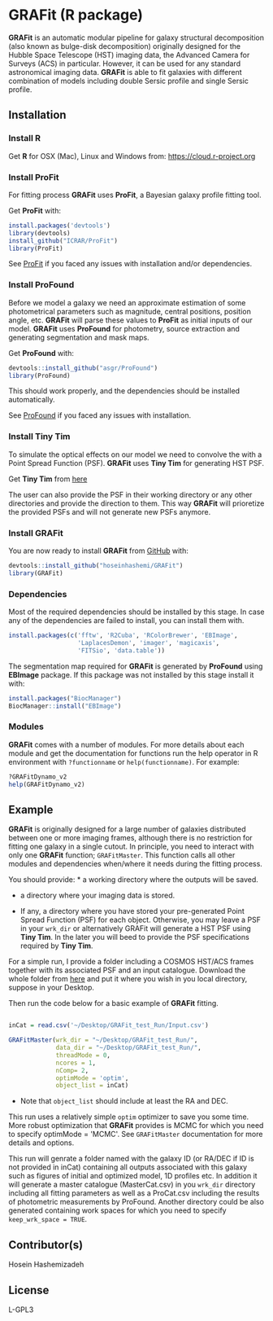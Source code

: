 
<!-- README.md is generated from README.Rmd. Please edit that file -->
GRAFit (R package)
==================

<!-- badges: start -->
<!-- badges: end -->
**GRAFit** is an automatic modular pipeline for galaxy structural decomposition (also known as bulge-disk decomposition) originally designed for the Hubble Space Telescope (HST) imaging data, the Advanced Camera for Surveys (ACS) in particular. However, it can be used for any standard astronomical imaging data. **GRAFit** is able to fit galaxies with different combination of models including double Sersic profile and single Sersic profile. <!-- At it's core GRAFit uses ProFit galaxy fitting package. -->

Installation
------------

### Install R

Get **R** for OSX (Mac), Linux and Windows from: <https://cloud.r-project.org>

### Install ProFit

For fitting process **GRAFit** uses **ProFit**, a Bayesian galaxy profile fitting tool.

Get **ProFit** with:

``` r
install.packages('devtools')
library(devtools)
install_github("ICRAR/ProFit")
library(ProFit)
```

See [ProFit](https://github.com/ICRAR/ProFit) if you faced any issues with installation and/or dependencies.

### Install ProFound

Before we model a galaxy we need an approximate estimation of some photometrical parameters such as magnitude, central positions, position angle, etc. **GRAFit** will parse these values to **ProFit** as initial inputs of our model. **GRAFit** uses **ProFound** for photometry, source extraction and generating segmentation and mask maps.

Get **ProFound** with:

``` r
devtools::install_github("asgr/ProFound")
library(ProFound)
```

This should work properly, and the dependencies should be installed automatically.

See [ProFound](https://github.com/asgr/ProFound) if you faced any issues with installation.

### Install Tiny Tim

To simulate the optical effects on our model we need to convolve the with a Point Spread Function (PSF). **GRAFit** uses **Tiny Tim** for generating HST PSF.

Get **Tiny Tim** from [here](https://www.stsci.edu/hst/instrumentation/focus-and-pointing/focus/tiny-tim-hst-psf-modeling)

The user can also provide the PSF in their working directory or any other directories and provide the direction to them. This way **GRAFit** will prioretize the provided PSFs and will not generate new PSFs anymore.

### Install GRAFit

<!-- You can install the released version of GRAFit from [CRAN](https://CRAN.R-project.org) with:-->
<!-- ``` r -->
<!-- install.packages("GRAFit") -->
<!-- ``` -->
You are now ready to install **GRAFit** from [GitHub](https://github.com/hoseinhashemi/GRAFit) with:

``` r
devtools::install_github("hoseinhashemi/GRAFit")
library(GRAFit)
```

### Dependencies

Most of the required dependencies should be installed by this stage. In case any of the dependencies are failed to install, you can install them with.

``` r
install.packages(c('fftw', 'R2Cuba', 'RColorBrewer', 'EBImage', 
                   'LaplacesDemon', 'imager', 'magicaxis', 
                   'FITSio', 'data.table'))
```

The segmentation map required for **GRAFit** is generated by **ProFound** using **EBImage** package. If this package was not installed by this stage install it with:

``` r
install.packages("BiocManager")
BiocManager::install("EBImage")
```

### Modules

**GRAFit** comes with a number of modules. For more details about each module and get the documentation for functions run the help operator in R environment with `?functionname` or `help(functionname)`. For example:

``` r
?GRAFitDynamo_v2
help(GRAFitDynamo_v2)
```

Example
-------

**GRAFit** is originally designed for a large number of galaxies distributed between one or more imaging frames, although there is no restriction for fitting one galaxy in a single cutout. In principle, you need to interact with only one **GRAFit** function; `GRAFitMaster`. This function calls all other modules and dependencies when/where it needs during the fitting process.

You should provide: \* a working directory where the outputs will be saved.

-   a directory where your imaging data is stored.

-   If any, a directory where you have stored your pre-generated Point Spread Function (PSF) for each object. Otherwise, you may leave a PSF in your `wrk_dir` or alternatively GRAFit will generate a HST PSF using **Tiny Tim**. In the later you will beed to provide the PSF specifications required by **Tiny Tim**.

For a simple run, I provide a folder including a COSMOS HST/ACS frames together with its associated PSF and an input catalogue. Download the whole folder from [here](https://www.dropbox.com/sh/pb8xri702tz03ka/AAB7hwuy89jhyqRHUwuMrBK0a?dl=0) and put it where you wish in you local directory, suppose in your Desktop.

Then run the code below for a basic example of **GRAFit** fitting.

``` r

inCat = read.csv('~/Desktop/GRAFit_test_Run/Input.csv')

GRAFitMaster(wrk_dir = "~/Desktop/GRAFit_test_Run/",
             data_dir = "~/Desktop/GRAFit_test_Run/",
             threadMode = 0,
             ncores = 1,
             nComp= 2,
             optimMode = 'optim',
             object_list = inCat)
```

-   Note that `object_list` should include at least the RA and DEC.

This run uses a relatively simple `optim` optimizer to save you some time. More robust optimization that **GRAFit** provides is MCMC for which you need to specify optimMode = 'MCMC'. See `GRAFitMaster` documentation for more details and options.

This run will genrate a folder named with the galaxy ID (or RA/DEC if ID is not provided in inCat) containing all outputs associated with this galaxy such as figures of initial and optimized model, 1D profiles etc. In addition it will generate a master catalogue (MasterCat.csv) in you `wrk_dir` directory including all fitting parameters as well as a ProCat.csv including the results of photometric measurements by ProFound. Another directory could be also generated containing work spaces for which you need to specify `keep_wrk_space = TRUE`.

Contributor(s)
--------------

Hosein Hashemizadeh

License
-------

L-GPL3
